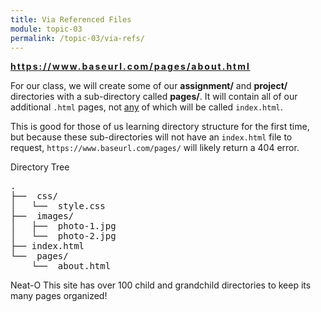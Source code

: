 ```yaml
---
title: Via Referenced Files
module: topic-03
permalink: /topic-03/via-refs/
---
```


<div class="divider-heading"></div>

<i class="fas fa-long-arrow-alt-right" style="color: #DF382C"></i> <span style="font-weight: bold; letter-spacing: 2px;">https://www.baseurl.com/pages/about.html</span>

For our class, we will create some of our **assignment/** and **project/** directories with a sub-directory called **pages/**. It will contain all of our additional `.html` pages, not <u>any</u> of which will be called `index.html`.

This is good for those of us learning directory structure for the first time, but because these sub-directories will not have an `index.html` file to request, `https://www.baseurl.com/pages/` will likely return a 404 error.


<div id="code-heading">Directory Tree</div>
<pre id="bash">
.
├── <i class="far fa-folder-open"></i> css/
│   └── <i class="fab fa-css3-alt"></i> style.css
├── <i class="far fa-folder-open"></i> images/
│   ├── <i class="far fa-image"></i> photo-1.jpg
│   └── <i class="far fa-image"></i> photo-2.jpg
├── index.html
└── <i class="far fa-folder-open"></i> pages/
    └── <i class="fab fa-html5"></i> about.html <i class="fas fa-long-arrow-alt-left bounce"></i>
</pre>


<span class="label label-success">Neat-O</span> This site has over 100 child and grandchild directories to keep its many pages organized!
